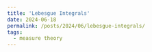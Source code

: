 ```yaml
---
title: 'Lebesgue Integrals'
date: 2024-06-18
permalink: /posts/2024/06/lebesgue-integrals/
tags:
  - measure theory
---
```




